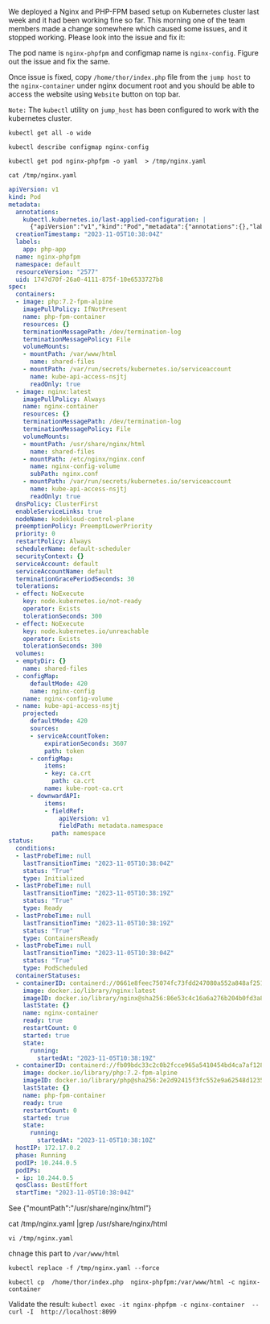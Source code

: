 We deployed a Nginx and PHP-FPM based setup on Kubernetes cluster last week and it had been working fine so far. This morning one of the team members made a change somewhere which caused some issues, and it stopped working. Please look into the issue and fix it:

The pod name is `nginx-phpfpm` and configmap name is `nginx-config`. Figure out the issue and fix the same.

Once issue is fixed, copy `/home/thor/index.php` file from the `jump host` to the `nginx-container` under nginx document root and you should be able to access the website using `Website` button on top bar.

`Note:` The `kubectl` utility on `jump_host` has been configured to work with the kubernetes cluster.

`kubectl get all -o wide`

`kubectl describe configmap nginx-config`

`kubectl get pod nginx-phpfpm -o yaml  > /tmp/nginx.yaml`

`cat /tmp/nginx.yaml`

```YAML
apiVersion: v1
kind: Pod
metadata:
  annotations:
    kubectl.kubernetes.io/last-applied-configuration: |
      {"apiVersion":"v1","kind":"Pod","metadata":{"annotations":{},"labels":{"app":"php-app"},"name":"nginx-phpfpm","namespace":"default"},"spec":{"containers":[{"image":"php:7.2-fpm-alpine","name":"php-fpm-container","volumeMounts":[{"mountPath":"/var/www/html","name":"shared-files"}]},{"image":"nginx:latest","name":"nginx-container","volumeMounts":[{"mountPath":"/usr/share/nginx/html","name":"shared-files"},{"mountPath":"/etc/nginx/nginx.conf","name":"nginx-config-volume","subPath":"nginx.conf"}]}],"volumes":[{"emptyDir":{},"name":"shared-files"},{"configMap":{"name":"nginx-config"},"name":"nginx-config-volume"}]}}
  creationTimestamp: "2023-11-05T10:38:04Z"
  labels:
    app: php-app
  name: nginx-phpfpm
  namespace: default
  resourceVersion: "2577"
  uid: 1747d70f-26a0-4111-875f-10e6533727b8
spec:
  containers:
  - image: php:7.2-fpm-alpine
    imagePullPolicy: IfNotPresent
    name: php-fpm-container
    resources: {}
    terminationMessagePath: /dev/termination-log
    terminationMessagePolicy: File
    volumeMounts:
    - mountPath: /var/www/html
      name: shared-files
    - mountPath: /var/run/secrets/kubernetes.io/serviceaccount
      name: kube-api-access-nsjtj
      readOnly: true
  - image: nginx:latest
    imagePullPolicy: Always
    name: nginx-container
    resources: {}
    terminationMessagePath: /dev/termination-log
    terminationMessagePolicy: File
    volumeMounts:
    - mountPath: /usr/share/nginx/html
      name: shared-files
    - mountPath: /etc/nginx/nginx.conf
      name: nginx-config-volume
      subPath: nginx.conf
    - mountPath: /var/run/secrets/kubernetes.io/serviceaccount
      name: kube-api-access-nsjtj
      readOnly: true
  dnsPolicy: ClusterFirst
  enableServiceLinks: true
  nodeName: kodekloud-control-plane
  preemptionPolicy: PreemptLowerPriority
  priority: 0
  restartPolicy: Always
  schedulerName: default-scheduler
  securityContext: {}
  serviceAccount: default
  serviceAccountName: default
  terminationGracePeriodSeconds: 30
  tolerations:
  - effect: NoExecute
    key: node.kubernetes.io/not-ready
    operator: Exists
    tolerationSeconds: 300
  - effect: NoExecute
    key: node.kubernetes.io/unreachable
    operator: Exists
    tolerationSeconds: 300
  volumes:
  - emptyDir: {}
    name: shared-files
  - configMap:
      defaultMode: 420
      name: nginx-config
    name: nginx-config-volume
  - name: kube-api-access-nsjtj
    projected:
      defaultMode: 420
      sources:
      - serviceAccountToken:
          expirationSeconds: 3607
          path: token
      - configMap:
          items:
          - key: ca.crt
            path: ca.crt
          name: kube-root-ca.crt
      - downwardAPI:
          items:
          - fieldRef:
              apiVersion: v1
              fieldPath: metadata.namespace
            path: namespace
status:
  conditions:
  - lastProbeTime: null
    lastTransitionTime: "2023-11-05T10:38:04Z"
    status: "True"
    type: Initialized
  - lastProbeTime: null
    lastTransitionTime: "2023-11-05T10:38:19Z"
    status: "True"
    type: Ready
  - lastProbeTime: null
    lastTransitionTime: "2023-11-05T10:38:19Z"
    status: "True"
    type: ContainersReady
  - lastProbeTime: null
    lastTransitionTime: "2023-11-05T10:38:04Z"
    status: "True"
    type: PodScheduled
  containerStatuses:
  - containerID: containerd://0661e8feec75074fc73fdd247080a552a848af2518840b99c24483f689ad3eec
    image: docker.io/library/nginx:latest
    imageID: docker.io/library/nginx@sha256:86e53c4c16a6a276b204b0fd3a8143d86547c967dc8258b3d47c3a21bb68d3c6
    lastState: {}
    name: nginx-container
    ready: true
    restartCount: 0
    started: true
    state:
      running:
        startedAt: "2023-11-05T10:38:19Z"
  - containerID: containerd://fb09bdc33c2c0b2fcce965a5410454bd4ca7af1281bb7f9410999c90ee0d6250
    image: docker.io/library/php:7.2-fpm-alpine
    imageID: docker.io/library/php@sha256:2e2d92415f3fc552e9a62548d1235f852c864fcdc94bcf2905805d92baefc87f
    lastState: {}
    name: php-fpm-container
    ready: true
    restartCount: 0
    started: true
    state:
      running:
        startedAt: "2023-11-05T10:38:10Z"
  hostIP: 172.17.0.2
  phase: Running
  podIP: 10.244.0.5
  podIPs:
  - ip: 10.244.0.5
  qosClass: BestEffort
  startTime: "2023-11-05T10:38:04Z"
```

See {"mountPath":"/usr/share/nginx/html”}

cat /tmp/nginx.yaml  |grep /usr/share/nginx/html

`vi /tmp/nginx.yaml`

chnage this part to `/var/www/html`

`kubectl replace -f /tmp/nginx.yaml --force`

`kubectl cp  /home/thor/index.php  nginx-phpfpm:/var/www/html -c nginx-container`


Validate the result:
`kubectl exec -it nginx-phpfpm -c nginx-container  -- curl -I  http://localhost:8099`


